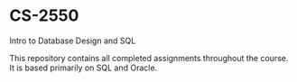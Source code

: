 # CS-2550
Intro to Database Design and SQL

This repository contains all completed assignments throughout the course. It is based primarily on SQL and Oracle.
